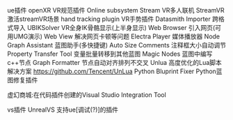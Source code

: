 ue插件
openXR                  VR规范插件
Online subsystem Stream VR多人联机
StreamVR                激活streamVR场景
hand tracking plugin    VR手势插件
Datasmith Importer      跨格式导入
UBIKSolver              VR全身IK骨骼显示(上半身显示)
Web Browser             引入网页(可用UMG演示)
Web View                解决网页卡顿等问题
Electra Player          媒体播放器
Node Graph Assistant    蓝图助手(多快捷键)
Auto Size Comments      注释框大小自动调节
Property Transfer Tool  变量批量转移到其他蓝图
Magic Nodes             蓝图中编写c++节点
Graph Formatter         节点自动对齐排列不交叉
Unlua                   高度优化的Lua脚本解决方案 https://github.com/Tencent/UnLua
Python Bluprint Fixer   Python蓝图修复插件


虚幻商城:在代码插件创建的Visual Studio Integration Tool

vs插件
UnrealVS                支持ue[调试(?)]的插件